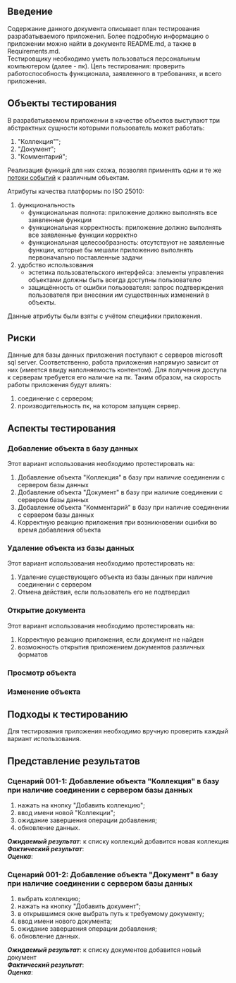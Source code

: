 ## Введение

Содержание данного документа описывает план тестирования разрабатываемого приложения. Более подробную информацию о приложении можно найти в документе README.md, а также в Requirements.md.  
Тестировщику необходимо уметь пользоваться персональным компьютером (далее  - пк).
Цель тестирования: проверить работоспособность функционала, заявленного в требованиях, и всего приложения.

## Объекты тестирования

В разрабатываемом приложении в качестве объектов выступают три абстрактных сущности которыми пользователь может работать:

1. "Коллекция"";
2. "Документ";
3. "Комментарий";

Реализация функций для них схожа, позволяя применять одни и те же [потоки событий](https://github.com/BlackFox147/HeapOfBooks/blob/master/Documentation/Activity.md) к различным объектам.   

Атрибуты качества платформы по ISO 25010:

1. функциональность
	+ функциональная полнота: приложение должно выполнять все заявленные функции
	+ функциональная корректность: приложение должно выполнять все заявленные функции корректно
	+ функциональная целесообразность: отсутствуют не заявленные функции, которые бы мешали приложению выполнять первоначально поставленные задачи
2. удобство использования
	+ эстетика пользовательского интерфейса: элементы управления объектами должны быть всегда доступны пользователю
	+ защищённость от ошибки пользователя: запрос подтверждения пользователя при внесении им существенных изменений в объекты.

Данные атрибуты были взяты с учётом специфики приложения.

## Риски

Данные для базы данных приложения поступают с серверов microsoft sql server. Соответственно, работа приложения напрямую зависит от них (имеется ввиду наполняемость контентом). Для получения доступа к серверам требуется его наличие на пк. Таким образом, на скорость работы приложения будут влиять:

1. соединение с сервером;
2. производительность пк, на котором запущен сервер.

## Аспекты тестирования

### Добавление объекта в базу данных
Этот вариант использования необходимо протестировать на:
1. Добавление объекта "Коллекция" в базу при наличие соединении с сервером базы данных
2. Добавление объекта "Документ" в базу при наличие соединении с сервером базы данных
3. Добавление объекта "Комментарий" в базу при наличие соединении с сервером базы данных
4. Корректную реакцию приложения при возникновении ошибки во время добавления объекта


### Удаление объекта из базы данных
Этот вариант использования необходимо протестировать на:
1. Удаление существующего объекта из базы данных при наличие соединении с сервером
2. Отмена действия, если пользователь его не подтвердил

### Открытие документа
Этот вариант использования необходимо протестировать на:
1. Корректную реакцию приложения, если документ не найден
2. возможность открытия приложением документов различных форматов

### Просмотр объекта


### Изменение объекта


## Подходы к тестированию

Для тестирования приложения необходимо вручную проверить каждый вариант использования.

## Представление результатов

### Сценарий 001-1: Добавление объекта "Коллекция" в базу при наличие соединении с сервером базы данных
1. нажать на кнопку "Добавить коллекцию";
2. ввод имени новой "Коллекции";
3. ожидание завершения операции добавления;
4. обновление данных.

<b><i>Ожидаемый результат</i></b>: к списку коллекций добавится новая коллекция<br />
<b><i>Фактический результат</i></b>:<br />
<b><i>Оценка</i></b>:<br />

### Сценарий 001-2: Добавление объекта "Документ" в базу при наличие соединении с сервером базы данных
1. выбрать коллекцию;
2. нажать на кнопку "Добавить документ";
3. в открывшимся окне выбрать путь к требуемому документу;
4. ввод имени нового документа;
5. ожидание завершения операции добавления;
6. обновление данных.

<b><i>Ожидаемый результат</i></b>: к списку документов добавится новый документ<br />
<b><i>Фактический результат</i></b>:<br />
<b><i>Оценка</i></b>:<br />
